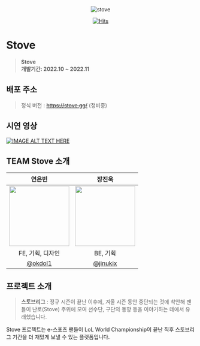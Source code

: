<div align="center">
<img src="https://user-images.githubusercontent.com/76744586/216601547-c4fefc0f-4aa8-4917-9ffe-bbbc385a9514.png" title="stove"/>

[![Hits](https://hits.seeyoufarm.com/api/count/incr/badge.svg?url=https%3A%2F%2Fgithub.com%2FStove-Org&count_bg=%23F54242&title_bg=%23000000&icon=&icon_color=%23E7E7E7&title=%F0%9F%94%A5Stove&edge_flat=false)](https://hits.seeyoufarm.com)

</div>

# Stove
> **Stove** <br/> **개발기간: 2022.10 ~ 2022.11**

## 배포 주소
> 정식 버전 : ~~https://stove.gg/~~ (정비중)

## 시연 영상
[![IMAGE ALT TEXT HERE](https://img.youtube.com/vi/MHJWHdoS2WQ/0.jpg)](https://www.youtube.com/watch?v=MHJWHdoS2WQ)

## TEAM Stove 소개
|연은빈|장진욱|
|:--:|:--:|
|<img width="160px" src="https://avatars.githubusercontent.com/u/76744586?v=4"> | <img width="160px" src="https://avatars.githubusercontent.com/u/74256905?v=4" /> |
|FE, 기획, 디자인|BE, 기획|
|[@okdol1](https://github.com/okdol1)|[@jinukix](https://github.com/jinukix)|

## 프로젝트 소개
> **스토브리그** : 정규 시즌이 끝난 이후에, 겨울 시즌 동안 중단되는 것에 착안해 팬들이 난로(Stove) 주위에 모여 선수단, 구단의 동향 등을 이야기하는 데에서 유래했습니다.

Stove 프로젝트는 e-스포츠 팬들이 LoL World Championship이 끝난 직후 스토브리그 기간을 더 재밌게 보낼 수 있는 플랫폼입니다.

